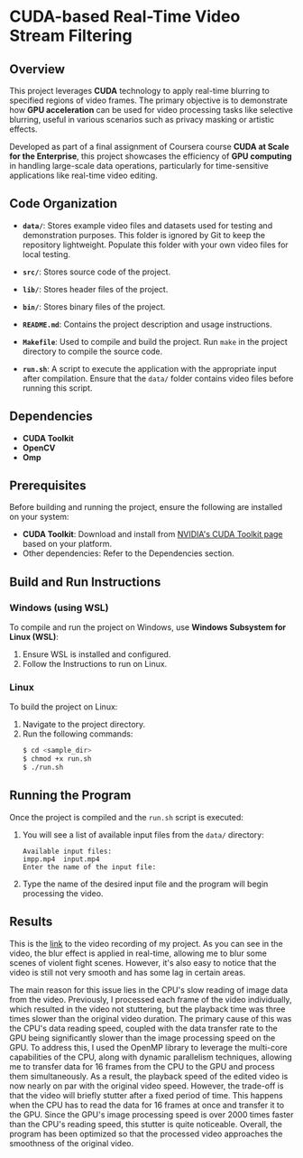 # CUDA-based Real-Time Video Stream Filtering

## Overview

This project leverages **CUDA** technology to apply real-time blurring to specified regions of video frames. The primary objective is to demonstrate how **GPU acceleration** can be used for video processing tasks like selective blurring, useful in various scenarios such as privacy masking or artistic effects.

Developed as part of a final assignment of Coursera course **CUDA at Scale for the Enterprise**, this project showcases the efficiency of **GPU computing** in handling large-scale data operations, particularly for time-sensitive applications like real-time video editing.

## Code Organization

- **`data/`**: Stores example video files and datasets used for testing and demonstration purposes. This folder is ignored by Git to keep the repository lightweight. Populate this folder with your own video files for local testing.

- **`src/`**: Stores source code of the project.

- **`lib/`**: Stores header files of the project.

- **`bin/`**: Stores binary files of the project.

- **`README.md`**: Contains the project description and usage instructions.

- **`Makefile`**: Used to compile and build the project. Run `make` in the project directory to compile the source code.

- **`run.sh`**: A script to execute the application with the appropriate input after compilation. Ensure that the `data/` folder contains video files before running this script.

## Dependencies

- **CUDA Toolkit**
- **OpenCV**
- **Omp**

## Prerequisites

Before building and running the project, ensure the following are installed on your system:

- **CUDA Toolkit**: Download and install from [NVIDIA's CUDA Toolkit page](https://developer.nvidia.com/cuda-toolkit) based on your platform.
- Other dependencies: Refer to the Dependencies section.

## Build and Run Instructions

### Windows (using WSL)

To compile and run the project on Windows, use **Windows Subsystem for Linux (WSL)**:

1. Ensure WSL is installed and configured.
2. Follow the Instructions to run on Linux.

### Linux

To build the project on Linux:

1. Navigate to the project directory.
2. Run the following commands:
   ```bash
   $ cd <sample_dir>
   $ chmod +x run.sh
   $ ./run.sh
   ```

## Running the Program

Once the project is compiled and the `run.sh` script is executed:

1. You will see a list of available input files from the `data/` directory:
   ```
   Available input files:
   impp.mp4  input.mp4
   Enter the name of the input file:
   ```

2. Type the name of the desired input file and the program will begin processing the video.

## Results

This is the [link](https://drive.google.com/file/d/1XYbSm9aQYwUQ4VUQVN0f-lHW_9AHIz2c/view?usp=sharing) to the video recording of my project. As you can see in the video, the blur effect is applied in real-time, allowing me to blur some scenes of violent fight scenes. However, it's also easy to notice that the video is still not very smooth and has some lag in certain areas.

The main reason for this issue lies in the CPU's slow reading of image data from the video. Previously, I processed each frame of the video individually, which resulted in the video not stuttering, but the playback time was three times slower than the original video duration. The primary cause of this was the CPU's data reading speed, coupled with the data transfer rate to the GPU being significantly slower than the image processing speed on the GPU. To address this, I used the OpenMP library to leverage the multi-core capabilities of the CPU, along with dynamic parallelism techniques, allowing me to transfer data for 16 frames from the CPU to the GPU and process them simultaneously. As a result, the playback speed of the edited video is now nearly on par with the original video speed. However, the trade-off is that the video will briefly stutter after a fixed period of time. This happens when the CPU has to read the data for 16 frames at once and transfer it to the GPU. Since the GPU's image processing speed is over 2000 times faster than the CPU's reading speed, this stutter is quite noticeable. Overall, the program has been optimized so that the processed video approaches the smoothness of the original video.

